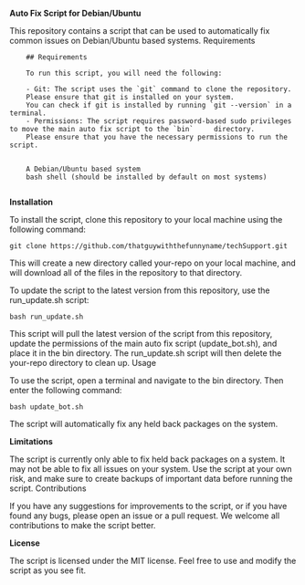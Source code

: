 **Auto Fix Script for Debian/Ubuntu**

This repository contains a script that can be used to automatically fix common issues on Debian/Ubuntu based systems.
Requirements
```    
    ## Requirements

    To run this script, you will need the following:

    - Git: The script uses the `git` command to clone the repository. 
    Please ensure that git is installed on your system. 
    You can check if git is installed by running `git --version` in a terminal.
    - Permissions: The script requires password-based sudo privileges to move the main auto fix script to the `bin`     directory. 
    Please ensure that you have the necessary permissions to run the script.


    A Debian/Ubuntu based system
    bash shell (should be installed by default on most systems)
    
```
**Installation**

To install the script, clone this repository to your local machine using the following command:

```git clone https://github.com/thatguywiththefunnyname/techSupport.git```


This will create a new directory called your-repo on your local machine, and will download all of the files in the repository to that directory.

To update the script to the latest version from this repository, use the run_update.sh script:

```bash run_update.sh```

This script will pull the latest version of the script from this repository, update the permissions of the main auto fix script (update_bot.sh), and place it in the bin directory. The run_update.sh script will then delete the your-repo directory to clean up.
Usage

To use the script, open a terminal and navigate to the bin directory. Then enter the following command:

```bash update_bot.sh```

The script will automatically fix any held back packages on the system.


**Limitations**

The script is currently only able to fix held back packages on a system. It may not be able to fix all issues on your system. Use the script at your own risk, and make sure to create backups of important data before running the script.
Contributions

If you have any suggestions for improvements to the script, or if you have found any bugs, please open an issue or a pull request. We welcome all contributions to make the script better.


**License**

The script is licensed under the MIT license. Feel free to use and modify the script as you see fit.
